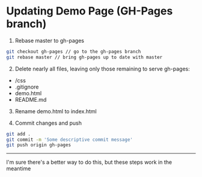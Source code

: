 # Updating Demo Page (GH-Pages branch)

1. Rebase master to gh-pages

```bash
git checkout gh-pages // go to the gh-pages branch
git rebase master // bring gh-pages up to date with master
```

2. Delete nearly all files, leaving only those remaining to serve gh-pages:


- /css
- .gitignore
- demo.html
- README.md


3. Rename demo.html to index.html

4. Commit changes and push

```bash
git add .
git commit -m 'Some descriptive commit message'
git push origin gh-pages
```

---
I'm sure there's a better way to do this, but these steps work in the meantime
